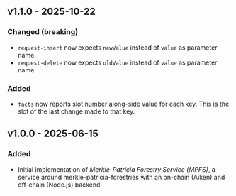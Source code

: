 
## v1.1.0 - 2025-10-22

### Changed (breaking)
- `request-insert` now expects `newValue` instead of `value` as parameter name.
- `request-delete` now expects `oldValue` instead of `value` as parameter name.

### Added

- `facts` now reports slot number along-side value for each key. This is the slot of the last change made to that key.

## v1.0.0 - 2025-06-15

### Added
- Initial implementation of _Merkle-Patricia Forestry Service (MPFS)_, a service around merkle-patricia-forestries with an on-chain (Aiken) and off-chain (Node.js) backend.